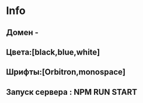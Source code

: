 # Info

## Домен -


## Цвета:[black,blue,white]
## Шрифты:[Orbitron,monospace]

## Запуск сервера : NPM RUN START